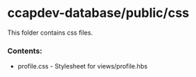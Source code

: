 # ccapdev-database/public/css

This folder contains css files.

### Contents:
- profile.css - Stylesheet for views/profile.hbs
